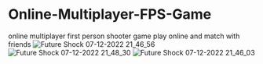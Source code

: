 # Online-Multiplayer-FPS-Game
online multiplayer first person shooter game
play online and match with friends
![Future Shock 07-12-2022 21_46_56](https://user-images.githubusercontent.com/119105892/206233257-13861e02-02e8-4dac-aa67-f710dba6d89c.png)
![Future Shock 07-12-2022 21_48_30](https://user-images.githubusercontent.com/119105892/206233314-d89f109a-e508-41db-9b69-0cedad33378b.png)
![Future Shock 07-12-2022 21_46_03](https://user-images.githubusercontent.com/119105892/206233361-0de8d12a-3bfe-450c-a144-b27e81bdcd2f.png)
